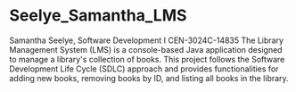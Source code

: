 # Seelye_Samantha_LMS
Samantha Seelye, Software Development I CEN-3024C-14835
The Library Management System (LMS) is a console-based Java application designed to manage a library's collection of books. This project follows the Software Development Life Cycle (SDLC) approach and provides functionalities for adding new books, removing books by ID, and listing all books in the library.
